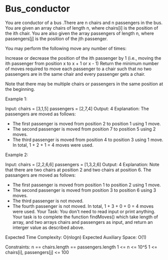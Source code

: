# Bus_conductor
You are conductor of a bus .There are n chairs and n passengers in the bus. You are given an array chairs of length n, where chairs[i] is the position of the ith chair. You are also given the array passengers of length n, where passengers[j] is the position of the jth passenger.

You may perform the following move any number of times:

Increase or decrease the position of the ith passenger by 1 (i.e., moving the ith passenger from position x to x + 1 or x - 1)
Return the minimum number of moves required to move each passenger to a chair such that no two passengers are in the same chair and every passenger gets a chair.

Note that there may be multiple chairs or passengers in the same position at the beginning.

Example 1:

Input: 
chairs = [3,1,5] 
passengers = [2,7,4]
Output: 4
Explanation: 
The passengers are moved as follows:
- The first passenger is moved from position 2 to position 1 using 1 move.
- The second passenger is moved from position 7 to position 5 using 2 moves.
- The third passenger is moved from position 4 to position 3 using 1 move.
In total, 1 + 2 + 1 = 4 moves were used.

Example 2:

Input: 
chairs = [2,2,6,6] 
passengers = [1,3,2,6]
Output: 4
Explanation: 
Note that there are two chairs at position 2 and two chairs at position 6.
The passangers are moved as follows:
- The first passenger is moved from position 1 to position 2 using 1 move.
- The second passenger is moved from position 3 to position 6 using 3 moves.
- The third passenger is not moved.
- The fourth passenger is not moved.
In total, 1 + 3 + 0 + 0 = 4 moves were used.
Your Task:
You don't need to read input or print anything. Your task is to complete the function findMoves() which take length of array, and two arrays chairs and passengers as input, and return an interger value as described above.

Expected Time Complexity: O(nlogn)
Expected Auxiliary Space: O(1)

Constraints:
   n == chairs.length == passengers.length
   1 <= n <= 10^5
   1 <= chairs[i], passengers[j] <= 100
